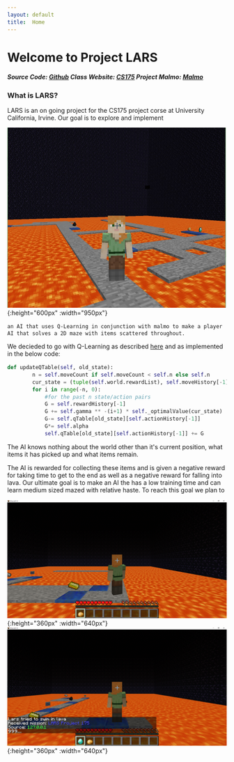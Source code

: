 ```yaml
---
layout: default
title:  Home
---
```


# Welcome to Project LARS
##### Source Code: [Github](https://github.com/ssaltzen/LARS)				 Class Website: [CS175](http://sameersingh.org/courses/aiproj/sp17/) 			Project Malmo: [Malmo](https://github.com/Microsoft/malmo)

### What is LARS?

LARS is an on going project for the CS175 project corse at University California, Irvine. Our goal is to explore and implement 

![](Titlepg.jpg){:height="600px" :width="950px"}


	
	an AI that uses Q-Learning in conjunction with malmo to make a player AI that solves a 2D maze with items scattered throughout. 

We decieded to go with Q-Learning as described [here](https://en.wikipedia.org/wiki/Q-learning) and as implemented in the below code:
```python
def updateQTable(self, old_state):
        n = self.moveCount if self.moveCount < self.n else self.n
        cur_state = (tuple(self.world.rewardList), self.moveHistory[-1])
        for i in range(-n, 0):
            #for the past n state/action pairs
            G = self.rewardHistory[-1]
            G += self.gamma ** -(i+1) * self._optimalValue(cur_state)
            G-= self.qTable[old_state][self.actionHistory[-1]]
            G*= self.alpha
            self.qTable[old_state][self.actionHistory[-1]] += G
```

The AI knows nothing about the world other than it's current position, what items it has picked up and what items remain.

The AI is rewarded for collecting these items and is given a negative reward for taking time to get to the end as well as a negative reward for falling into lava.
Our ultimate goal is to make an AI the has a low training time and can learn medium sized mazed with relative haste. To reach this goal we plan to

![](Maze1.png){:height="360px" :width="640px"}
![](Maze2.png){:height="360px" :width="640px"}


